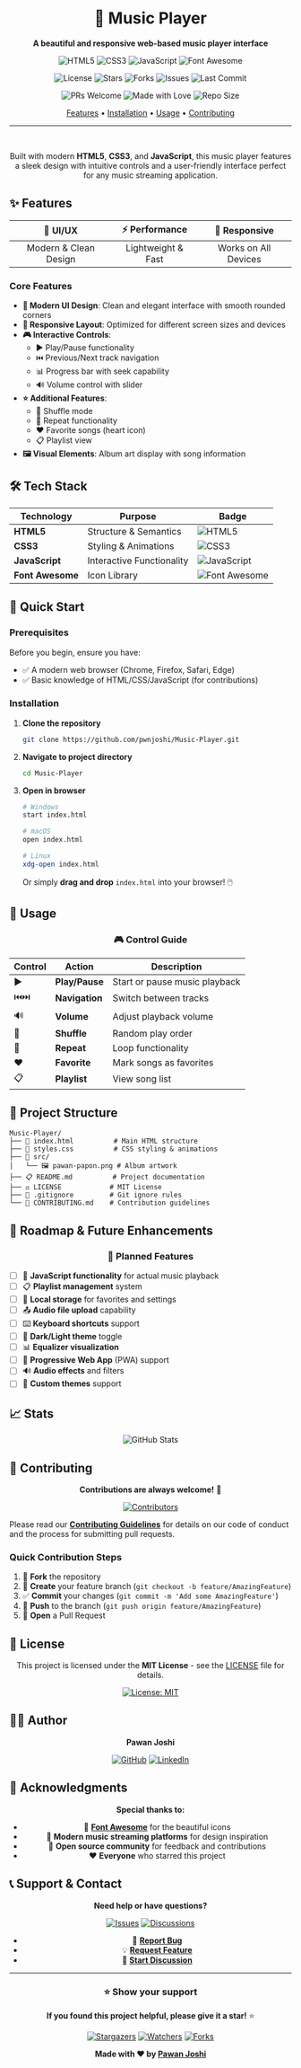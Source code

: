<div align="center">

# 🎵 Music Player

<p align="center">
  <strong>A beautiful and responsive web-based music player interface</strong>
</p>

<p align="center">
  <img src="https://img.shields.io/badge/HTML5-E34F26?style=for-the-badge&logo=html5&logoColor=white" alt="HTML5" />
  <img src="https://img.shields.io/badge/CSS3-1572B6?style=for-the-badge&logo=css3&logoColor=white" alt="CSS3" />
  <img src="https://img.shields.io/badge/JavaScript-323330?style=for-the-badge&logo=javascript&logoColor=F7DF1E" alt="JavaScript" />
  <img src="https://img.shields.io/badge/Font_Awesome-339AF0?style=for-the-badge&logo=fontawesome&logoColor=white" alt="Font Awesome" />
</p>

<p align="center">
  <img src="https://img.shields.io/github/license/pwnjoshi/Music-Player?style=flat-square&color=blue" alt="License" />
  <img src="https://img.shields.io/github/stars/pwnjoshi/Music-Player?style=flat-square&color=yellow" alt="Stars" />
  <img src="https://img.shields.io/github/forks/pwnjoshi/Music-Player?style=flat-square&color=green" alt="Forks" />
  <img src="https://img.shields.io/github/issues/pwnjoshi/Music-Player?style=flat-square&color=red" alt="Issues" />
  <img src="https://img.shields.io/github/last-commit/pwnjoshi/Music-Player?style=flat-square&color=purple" alt="Last Commit" />
</p>

<p align="center">
  <img src="https://img.shields.io/badge/PRs-welcome-brightgreen.svg?style=flat-square" alt="PRs Welcome" />
  <img src="https://img.shields.io/badge/Made%20with-❤️-red.svg?style=flat-square" alt="Made with Love" />
  <img src="https://img.shields.io/github/repo-size/pwnjoshi/Music-Player?style=flat-square&color=orange" alt="Repo Size" />
</p>

<p align="center">
  <a href="#-features">Features</a> •
  <a href="#-installation">Installation</a> •
  <a href="#-usage">Usage</a> •
  <a href="#-contributing">Contributing</a>
</p>

---

<br>

Built with modern **HTML5**, **CSS3**, and **JavaScript**, this music player features a sleek design with intuitive controls and a user-friendly interface perfect for any music streaming application.

</div>

## ✨ Features

<div align="center">

| 🎨 **UI/UX** | ⚡ **Performance** | 📱 **Responsive** |
|:---:|:---:|:---:|
| Modern & Clean Design | Lightweight & Fast | Works on All Devices |

</div>

### Core Features

- **🎵 Modern UI Design**: Clean and elegant interface with smooth rounded corners
- **📱 Responsive Layout**: Optimized for different screen sizes and devices
- **🎮 Interactive Controls**: 
  - ▶️ Play/Pause functionality
  - ⏮️ Previous/Next track navigation
  - 📊 Progress bar with seek capability
  - 🔊 Volume control with slider
- **⭐ Additional Features**:
  - 🔀 Shuffle mode
  - 🔄 Repeat functionality
  - ❤️ Favorite songs (heart icon)
  - 📋 Playlist view
- **🖼️ Visual Elements**: Album art display with song information

## 🛠️ Tech Stack

<div align="center">

| Technology | Purpose | Badge |
|------------|---------|-------|
| **HTML5** | Structure & Semantics | ![HTML5](https://img.shields.io/badge/HTML5-E34F26?style=flat&logo=html5&logoColor=white) |
| **CSS3** | Styling & Animations | ![CSS3](https://img.shields.io/badge/CSS3-1572B6?style=flat&logo=css3&logoColor=white) |
| **JavaScript** | Interactive Functionality | ![JavaScript](https://img.shields.io/badge/JavaScript-F7DF1E?style=flat&logo=javascript&logoColor=black) |
| **Font Awesome** | Icon Library | ![Font Awesome](https://img.shields.io/badge/Font_Awesome-339AF0?style=flat&logo=fontawesome&logoColor=white) |

</div>

## 🚀 Quick Start

### Prerequisites

Before you begin, ensure you have:

- ✅ A modern web browser (Chrome, Firefox, Safari, Edge)
- ✅ Basic knowledge of HTML/CSS/JavaScript (for contributions)

### Installation

1. **Clone the repository**
   ```bash
   git clone https://github.com/pwnjoshi/Music-Player.git
   ```

2. **Navigate to project directory**
   ```bash
   cd Music-Player
   ```

3. **Open in browser**
   ```bash
   # Windows
   start index.html
   
   # macOS
   open index.html
   
   # Linux
   xdg-open index.html
   ```
   
   Or simply **drag and drop** `index.html` into your browser! 🖱️

## 📖 Usage

<div align="center">

### 🎮 Control Guide

| Control | Action | Description |
|---------|--------|-------------|
| ▶️ | **Play/Pause** | Start or pause music playback |
| ⏮️⏭️ | **Navigation** | Switch between tracks |
| 🔊 | **Volume** | Adjust playback volume |
| 🔀 | **Shuffle** | Random play order |
| 🔄 | **Repeat** | Loop functionality |
| ❤️ | **Favorite** | Mark songs as favorites |
| 📋 | **Playlist** | View song list |

</div>

## 📁 Project Structure

```
Music-Player/
├── 📄 index.html          # Main HTML structure
├── 🎨 styles.css          # CSS styling & animations
├── 📁 src/               
│   └── 🖼️ pawan-papon.png # Album artwork
├── 📋 README.md          # Project documentation
├── ⚖️ LICENSE            # MIT License
├── 🚫 .gitignore         # Git ignore rules
└── 🤝 CONTRIBUTING.md    # Contribution guidelines
```

## 🔮 Roadmap & Future Enhancements

<div align="center">

### 📅 Planned Features

</div>

- [ ] 🎵 **JavaScript functionality** for actual music playback
- [ ] 📋 **Playlist management** system
- [ ] 💾 **Local storage** for favorites and settings
- [ ] 📤 **Audio file upload** capability
- [ ] ⌨️ **Keyboard shortcuts** support
- [ ] 🌙 **Dark/Light theme** toggle
- [ ] 📊 **Equalizer visualization**
- [ ] 📱 **Progressive Web App** (PWA) support
- [ ] 🔊 **Audio effects** and filters
- [ ] 🎨 **Custom themes** support

## 📈 Stats

<div align="center">

![GitHub Stats](https://github-readme-stats.vercel.app/api?username=pwnjoshi&show_icons=true&theme=tokyonight)

</div>

## 🤝 Contributing

<div align="center">

**Contributions are always welcome!** 🎉

[![Contributors](https://img.shields.io/github/contributors/pwnjoshi/Music-Player?style=for-the-badge)](https://github.com/pwnjoshi/Music-Player/graphs/contributors)

</div>

Please read our [**Contributing Guidelines**](CONTRIBUTING.md) for details on our code of conduct and the process for submitting pull requests.

### Quick Contribution Steps

1. 🍴 **Fork** the repository
2. 🌟 **Create** your feature branch (`git checkout -b feature/AmazingFeature`)
3. ✅ **Commit** your changes (`git commit -m 'Add some AmazingFeature'`)
4. 🚀 **Push** to the branch (`git push origin feature/AmazingFeature`)
5. 🔄 **Open** a Pull Request

## 📜 License

<div align="center">

This project is licensed under the **MIT License** - see the [LICENSE](LICENSE) file for details.

[![License: MIT](https://img.shields.io/badge/License-MIT-yellow.svg?style=for-the-badge)](https://opensource.org/licenses/MIT)

</div>

## 👨‍💻 Author

<div align="center">

**Pawan Joshi**

[![GitHub](https://img.shields.io/badge/GitHub-100000?style=for-the-badge&logo=github&logoColor=white)](https://github.com/pwnjoshi)
[![LinkedIn](https://img.shields.io/badge/LinkedIn-0077B5?style=for-the-badge&logo=linkedin&logoColor=white)](https://linkedin.com/in/pwnjoshi)

</div>

## 🙏 Acknowledgments

<div align="center">

**Special thanks to:**

- 🎨 [**Font Awesome**](https://fontawesome.com/) for the beautiful icons
- 🎵 **Modern music streaming platforms** for design inspiration
- 🌟 **Open source community** for feedback and contributions
- ❤️ **Everyone** who starred this project

</div>

## 📞 Support & Contact

<div align="center">

**Need help or have questions?**

[![Issues](https://img.shields.io/badge/Issues-GitHub-red?style=for-the-badge&logo=github)](https://github.com/pwnjoshi/Music-Player/issues)
[![Discussions](https://img.shields.io/badge/Discussions-GitHub-blue?style=for-the-badge&logo=github)](https://github.com/pwnjoshi/Music-Player/discussions)

- 🐛 [**Report Bug**](https://github.com/pwnjoshi/Music-Player/issues/new?labels=bug)
- 💡 [**Request Feature**](https://github.com/pwnjoshi/Music-Player/issues/new?labels=enhancement)
- 💬 [**Start Discussion**](https://github.com/pwnjoshi/Music-Player/discussions)

</div>

---

<div align="center">

### ⭐ **Show your support**

**If you found this project helpful, please give it a star!** ⭐

[![Stargazers](https://img.shields.io/github/stars/pwnjoshi/Music-Player?style=social)](https://github.com/pwnjoshi/Music-Player/stargazers)
[![Watchers](https://img.shields.io/github/watchers/pwnjoshi/Music-Player?style=social)](https://github.com/pwnjoshi/Music-Player/watchers)
[![Forks](https://img.shields.io/github/forks/pwnjoshi/Music-Player?style=social)](https://github.com/pwnjoshi/Music-Player/network/members)

**Made with ❤️ by [Pawan Joshi](https://github.com/pwnjoshi)**

</div>
